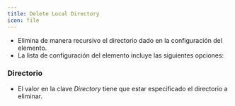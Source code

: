 ```yaml
---
title: Delete Local Directory
icon: file
---
```

* Elimina de manera recursivo el directorio dado en la configuración del elemento.
* La lista de configuración del elemento incluye las siguientes opciones:

### Directorio
* El valor en la clave *Directory* tiene que estar especificado el directorio a eliminar.

